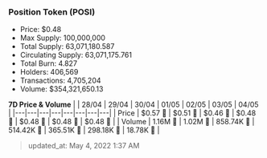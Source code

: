 
  ### Position Token (POSI)
  - Price: $0.48
  - Max Supply: 100,000,000
  - Total Supply: 63,071,180.587
  - Circulating Supply: 63,071,175.761
  - Total Burn: 4.827
  - Holders: 406,569
  - Transactions: 4,705,204
  - Volume: $354,321,650.13

  **7D Price & Volume**
  | | 28&#x2F;04 | 29&#x2F;04 | 30&#x2F;04 | 01&#x2F;05 | 02&#x2F;05 | 03&#x2F;05 | 04&#x2F;05 |
  |---|---|---|---|---|---|---|---|
  | Price | $0.57 🔻 | $0.51 🔻 | $0.46 🔻 | $0.48 🚀 | $0.48 🔻 | $0.48 🚀 | $0.48 🚀 |
  | Volume | 1.16M 🚀 | 1.02M 🔻 | 858.74K 🔻 | 514.42K 🔻 | 365.51K 🔻 | 298.18K 🔻 | 18.78K 🔻 |

  > updated_at: May 4, 2022 1:37 AM
